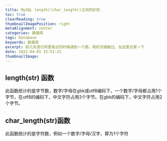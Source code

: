 ```yaml
---
title: MySQL length()char_length()之间的区别
toc: true
clearReading: true
thumbnailImagePosition: right
metaAlignment: center
categories: 数据库
tags: Database
keywords: 数据库
excerpt: 前几天进行阿里笔试的时候遇到一个题，刚好没接触过，在这里记录一下
date: 2022-04-01 15:51:21
thumbnailImage:
---
```

<!-- toc -->

## length(str) 函数

此函数统计的是字节数，数字/字母在gbk或utf8编码下，一个数字/字母都占用1个字节，在utf8的编码下，中文字符占用3个字节。在gbk的编码下，中文字符占用2个字节。

## char_length(str)函数

此函数统计的是字符数，例如一个数字/字母/汉字，算为1个字符